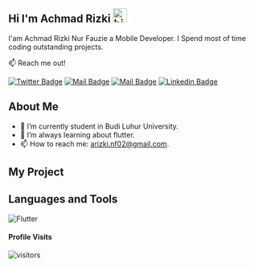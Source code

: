 ## Hi I'm Achmad Rizki <img src="https://user-images.githubusercontent.com/1303154/88677602-1635ba80-d120-11ea-84d8-d263ba5fc3c0.gif" width="28px" alt="hi">

I'am Achmad Rizki Nur Fauzie a Mobile Developer. I Spend most of time coding outstanding projects.

:mailbox: Reach me out!

[![Twitter Badge](https://img.shields.io/badge/-@achriz_mobdev-1ca0f1?style=flat&labelColor=1ca0f1&logo=twitter&logoColor=white&link=https://twitter.com/Ipenywis)](https://twitter.com/achriz_mobdev) [![Mail Badge](https://img.shields.io/badge/-@achriz_mobdev-e84393?style=flat&labelColor=e84393&logo=instagram&logoColor=white)](https://instagram.com/achriz_mobdev) [![Mail Badge](https://img.shields.io/badge/-Achmad_Rizki_Nur_Fauzie-c0392b?style=flat&labelColor=c0392b&logo=gmail&logoColor=white)](mailto:arizki.nf02@gmail.com) [![Linkedin Badge](https://img.shields.io/badge/-Achmad_Rizki_Nur_Fauzie-0e76a8?style=flat&labelColor=0e76a8&logo=linkedin&logoColor=white)](https://www.linkedin.com/in/achmad-rizki-nur-fauzie-a2a7021b3/)

## About Me
- 🔭 I’m currently student in Budi Luhur University.
- 🤔 I’m always learning about flutter.
- 📫 How to reach me: arizki.nf02@gmail.com.

## My Project


## Languages and Tools
![Flutter](https://img.shields.io/badge/-Flutter-61DBFB?style=for-the-badge&labelColor=black&logo=flutter&logoColor=61DBFB)


#### Profile Visits 

![visitors](https://visitor-badge.glitch.me/badge?page_id=achmadrizkin.achmadrizkin)
